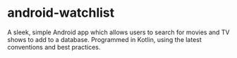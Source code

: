 # android-watchlist
A sleek, simple Android app which allows users to search for movies and TV shows to add to a database. Programmed in Kotlin, using the latest conventions and best practices.
